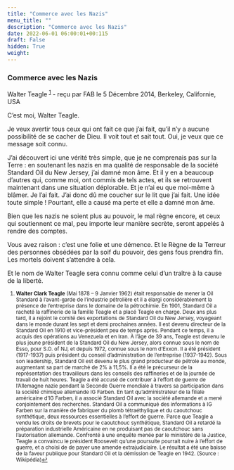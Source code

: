 ```yaml
---
title: "Commerce avec les Nazis"
menu_title: ""
description: "Commerce avec les Nazis"
date: 2022-06-01 06:00:01+00:115
draft: False
hidden: True
weight:
---
```

### Commerce avec les Nazis

Walter Teagle <sup id="a1">[1](#f1)</sup> - reçu par FAB le 5 Décembre 2014, Berkeley, Californie, USA

C’est moi, Walter Teagle.

Je veux avertir tous ceux qui ont fait ce que j’ai fait, qu’il n’y a aucune possibilité de se cacher de Dieu. Il voit tout et sait tout. Oui, je veux que ce message soit connu.

J’ai découvert ici une vérité très simple, que je ne comprenais pas sur la Terre : en soutenant les nazis en ma qualité de responsable de la société Standard Oil du New Jersey, j’ai damné mon âme. Et il y en a beaucoup d’autres qui, comme moi, ont commis de tels actes, et ils se retrouvent maintenant dans une situation déplorable. Et je n’ai eu que moi-même à blâmer. Je l’ai fait. J’ai donc dû me coucher sur le lit que j’ai fait. Une idée toute simple ! Pourtant, elle a causé ma perte et elle a damné mon âme.

Bien que les nazis ne soient plus au pouvoir, le mal règne encore, et ceux qui soutiennent ce mal, peu importe leur manière secrète, seront appelés à rendre des comptes.

Vous avez raison : c’est une folie et une démence. Et le Règne de la Terreur des personnes obsédées par la soif du pouvoir, des gens fous prendra fin. Les mortels doivent s’attendre à cela.

Et le nom de Walter Teagle sera connu comme celui d’un traître à la cause de la liberté.
<small>

1. <large id="f1"> **Walter Clark Teagle** (Mai 1878 – 9 Janvier 1962) était responsable de mener la Oil Standard à l’avant-garde de l’industrie pétrolière et il a élargi considérablement la présence de l’entreprise dans le domaine de la pétrochimie. En 1901, Standard Oil a racheté la raffinerie de la famille Teagle et a placé Teagle en charge. Deux ans plus tard, il a rejoint le comité des exportations de Standard Oil du New Jersey, voyageant dans le monde durant les sept et demi prochaines années. Il est devenu directeur de la Standard Oil en 1910 et vice-président peu de temps après. Pendant ce temps, il a acquis des opérations au Venezuela et en Iran. À l’âge de 39 ans, Teagle est devenu le plus jeune président de la Standard Oil du New Jersey, alors connue sous le nom de Esso, pour S.O. of NJ, et depuis 1972, connue sous le nom d’Exxon. Il a été président (1917-1937) puis président du conseil d’administration de l’entreprise (1937-1942). Sous son leadership, Standard Oil est devenu le plus grand producteur de pétrole au monde, augmentant sa part de marché de 2% à 11,5%. Il a été le précurseur de la représentation des travailleurs dans les conseils des raffineries et de la journée de travail de huit heures. Teagle a été accusé de contribuer à l’effort de guerre de l’Allemagne nazie pendant la Seconde Guerre mondiale à travers sa participation dans la société chimique allemande IG Farben. En tant qu’administrateur de la filiale américaine d’IG Farben, il a associé Standard Oil avec la société allemande et a mené conjointement des recherches. Standard Oil a communiqué des informations à IG Farben sur la manière de fabriquer du plomb tétraéthylique et du caoutchouc synthétique, deux ressources essentielles à l’effort de guerre. Parce que Teagle a vendu les droits de brevets pour le caoutchouc synthétique, Standard Oil a retardé la préparation industrielle Américaine en ne produisant pas de caoutchouc sans l’autorisation allemande. Confronté à une enquête menée par le ministère de la Justice, Teagle a convaincu le président Roosevelt qu’une poursuite pourrait nuire à l’effort de guerre, et a choisi de de payer une amende extrajudiciaire. Le résultat a été une baisse de la faveur publique pour Standard Oil et la démission de Teagle en 1942. (Source : Wikipédia)[↩](#a1)
